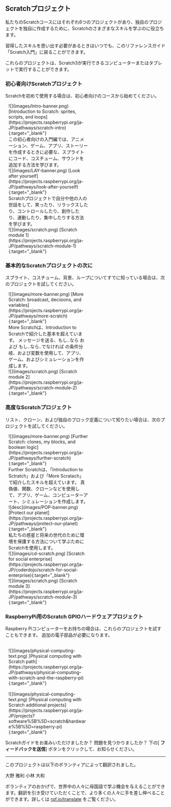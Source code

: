## Scratchプロジェクト

私たちのScratchコースにはそれぞれ6つのプロジェクトがあり、独自のプロジェクトを独自に作成するために、Scratchのさまざまなスキルを学ぶのに役立ちます。

習得したスキルを思い出す必要があるときはいつでも、このリファレンスガイド「Scratch入門」に戻ることができます。

これらのプロジェクトは、Scratch3が実行できるコンピューターまたはタブレットで実行することができます。

### 初心者向けScratchプロジェクト

Scratchを初めて使用する場合は、初心者向けのコースから始めてください。

<div style="display: inline-block; max-width: 250px; float: left; padding-left: 10px;">
![](images/Intro-banner.png)
[Introduction to Scratch: sprites, scripts, and loops](https://projects.raspberrypi.org/ja-JP/pathways/scratch-intro){:target="_blank"}<br/>
この初心者向けの入門編では、アニメーション、ゲーム、アプリ、ストーリーを作成するときに必要な、スプライトにコード、コスチューム、サウンドを追加する方法を学びます。
</div>

<div style="display: inline-block; max-width: 250px; float: left; padding-left: 10px;">
![](images/LAY-banner.png)
[Look after yourself](https://projects.raspberrypi.org/ja-JP/pathways/look-after-yourself){:target="_blank"}<br/>
Scratchプロジェクトで自分や他の人の世話をして、笑ったり、リラックスしたり、コントロールしたり、創作したり、運動したり、集中したりする方法を学びます。
</div>

<div style="display: inline-block; max-width: 250px; float: left; padding-left: 10px;">
![](images/scratch.png)
[Scratch module 1](https://projects.raspberrypi.org/ja-JP/pathways/scratch-module-1){:target="_blank"}
</div>

<br clear="both"/>

### 基本的なScratchプロジェクトの次に

スプライト、コスチューム、背景、ループについてすでに知っている場合は、次のプロジェクトを試してください。

<div style="display: inline-block; max-width: 250px; float: left; padding-left: 10px;">
![](images/more-banner.png)
[More Scratch: broadcast, decisions, and variables](https://projects.raspberrypi.org/ja-JP/pathways/more-scratch){:target="_blank"}<br/>
More Scratchは、Introduction to Scratchで紹介した基本を超えています。 メッセージを送る、もし..なら および もし..なら..でなければ の条件分岐、および変数を使用して、アプリ、ゲーム、およびシミュレーションを作成します。
</div>

<div style="display: inline-block; max-width: 250px; float: left; padding-left: 10px;">
![](images/scratch.png)
[Scratch module 2](https://projects.raspberrypi.org/ja-JP/pathways/scratch-module-2){:target="_blank"}<br/>
</div>

<br clear="both"/>

### 高度なScratchプロジェクト

リスト、クローン、および独自のブロック定義について知りたい場合は、次のプロジェクトを試してください。

<div style="display: inline-block; max-width: 250px; float: left; padding-left: 10px;">
![](images/more-banner.png)
[Further Scratch: clones, my blocks, and boolean logic](https://projects.raspberrypi.org/ja-JP/pathways/further-scratch){:target="_blank"}<br/>
Further Scratchは、「Introduction to Sctratch」および「More Scratach」で紹介したスキルを超えています。 真偽値、関数、クローンなどを使用して、アプリ、ゲーム、コンピューターアート、シミュレーションを作成します。
</div>

<div style="display: inline-block; max-width: 250px; float: left; padding-left: 10px;">
![desc](images/POP-banner.png)
[Protect our planet](https://projects.raspberrypi.org/ja-JP/pathways/protect-our-planet){:target="_blank"}<br/>
私たちの惑星と将来の世代のために環境を保護する方法について学ぶためにScratchを使用します。
</div>

<div style="display: inline-block; max-width: 250px; float: left; padding-left: 10px;">
![](images/cd-scratch.png)
[Scratch for social enterprise](https://projects.raspberrypi.org/ja-JP/coderdojo/scratch-for-social-enterprise){:target="_blank"}<br/>
</div>

<div style="display: inline-block; max-width: 250px; float: left; padding-left: 10px;">
![](images/scratch.png)
[Scratch module 3](https://projects.raspberrypi.org/ja-JP/pathways/scratch-module-3){:target="_blank"}<br/>
</div>

<br clear="both"/>

### RaspberryPi用のScratch GPIOハードウェアプロジェクト

Raspberry Piコンピューターをお持ちの場合は、これらのプロジェクトを試すこともできます。 追加の電子部品が必要になります。

<div style="display: inline-block; max-width: 250px; float: left; padding-left: 10px;"><br/>
![](images/physical-computing-text.png)
[Physical computing with Scratch path](https://projects.raspberrypi.org/ja-JP/pathways/physical-computing-with-scratch-and-the-raspberry-pi){:target="_blank"}
</div>

<div style="display: inline-block; max-width: 250px; float: left; padding-left: 10px;"><br/>
![](images/physical-computing-text.png)
[Physical computing with Scratch additional projects](https://projects.raspberrypi.org/ja-JP/projects?software%5B%5D=scratch&hardware%5B%5D=raspberry-pi){:target="_blank"}
</div>

<br clear="both"/>

Scratchガイドをお楽みいただけましたか？ 問題を見つかりましたか？ 下の[ **フィードバックを送信**] ボタンをクリックして、お知らせください。

***

このプロジェクトは以下のボランティアによって翻訳されました。

大野 雅利
小林 大和

ボランティアのおかげで、世界中の人々に母国語で学ぶ機会を与えることができます。翻訳を引き受けていただくことで、より多くの人々に手を差し伸べることができます。詳しくは [rpf.io/translate](https://rpf.io/translate) をご覧ください。